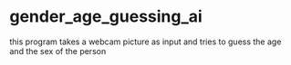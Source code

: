 # gender_age_guessing_ai
this program takes a webcam picture as input and 
tries to guess the age and the sex of the person
